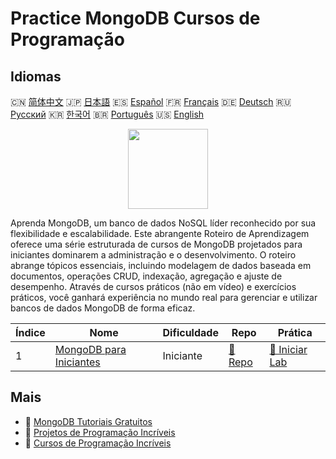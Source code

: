 # Practice MongoDB Cursos de Programação

## Idiomas

🇨🇳 [简体中文](README_zh.md) 🇯🇵 [日本語](README_ja.md) 🇪🇸 [Español](README_es.md) 🇫🇷 [Français](README_fr.md) 🇩🇪 [Deutsch](README_de.md) 🇷🇺 [Русский](README_ru.md) 🇰🇷 [한국어](README_ko.md) 🇧🇷 [Português](README_pt.md) 🇺🇸 [English](README.md) 

<div align="center">
<img width="128px" src="https://file.labex.io/path/iL7seSYd8jLs.png">
</div>

Aprenda MongoDB, um banco de dados NoSQL líder reconhecido por sua flexibilidade e escalabilidade. Este abrangente Roteiro de Aprendizagem oferece uma série estruturada de cursos de MongoDB projetados para iniciantes dominarem a administração e o desenvolvimento. O roteiro abrange tópicos essenciais, incluindo modelagem de dados baseada em documentos, operações CRUD, indexação, agregação e ajuste de desempenho. Através de cursos práticos (não em vídeo) e exercícios práticos, você ganhará experiência no mundo real para gerenciar e utilizar bancos de dados MongoDB de forma eficaz.

|   Índice | Nome                                                                         | Dificuldade   | Repo                                                           | Prática                                                             |
|----------|------------------------------------------------------------------------------|---------------|----------------------------------------------------------------|---------------------------------------------------------------------|
|        1 | [MongoDB para Iniciantes](https://labex.io/pt/courses/mongodb-for-beginners) | Iniciante     | [🔗 Repo](https://github.com/labex-labs/mongodb-for-beginners) | [🚀 Iniciar Lab](https://labex.io/pt/courses/mongodb-for-beginners) |

## Mais

- 🔗 [MongoDB Tutoriais Gratuitos](https://github.com/labex-labs/mongodb-free-tutorials)
- 🔗 [Projetos de Programação Incríveis](https://github.com/labex-labs/awesome-programming-projects)
- 🔗 [Cursos de Programação Incríveis](https://github.com/labex-labs/awesome-programming-courses)

